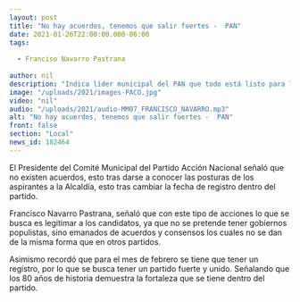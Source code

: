 ```yaml
---
layout: post
title: "No hay acuerdos, tenemos que salir fuertes -  PAN"
date: 2021-01-26T22:00:00.000-06:00
tags:
  
  - Franciso Navarro Pastrana
  
author: nil
description: "Indica líder municipal del PAN que todo está listo para la segunda jornada interna."
image: "/uploads/2021/images-PACO.jpg"
video: "nil"
audio: "/uploads/2021/audio-MM07_FRANCISCO_NAVARRO.mp3"
alt: "No hay acuerdos, tenemos que salir fuertes -  PAN"
front: false
section: "Local"
news_id: 182464
---
```


El Presidente del Comité Municipal del Partido Acción Nacional señaló que no existen acuerdos, esto tras darse a conocer las posturas de los aspirantes a la Alcaldía, esto tras cambiar la fecha de registro dentro del partido.

Francisco Navarro Pastrana, señaló que con este tipo de acciones lo que se busca es legitimar a los candidatos, ya que no se pretende tener gobiernos populistas, sino emanados de acuerdos y consensos los cuales no se dan de la misma forma que en otros partidos.

Asimismo recordó que para el mes de febrero se tiene que tener un registro, por lo que se busca tener un partido fuerte y unido. Señalando que los 80 años de historia demuestra la fortaleza que se tiene dentro del partido.